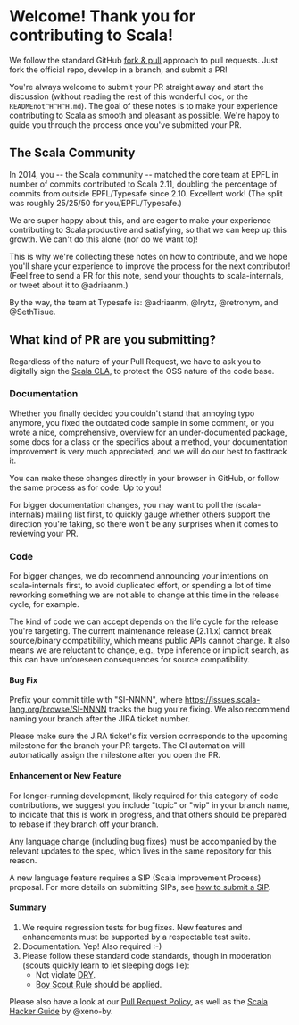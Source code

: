# Welcome! Thank you for contributing to Scala!
We follow the standard GitHub [fork & pull](https://help.github.com/articles/using-pull-requests/#fork--pull) approach to pull requests. Just fork the official repo, develop in a branch, and submit a PR!

You're always welcome to submit your PR straight away and start the discussion (without reading the rest of this wonderful doc, or the `READMEnot^H^H^H.md`). The goal of these notes is to make your experience contributing to Scala as smooth and pleasant as possible. We're happy to guide you through the process once you've submitted your PR.

## The Scala Community
In 2014, you -- the Scala community -- matched the core team at EPFL in number of commits contributed to Scala 2.11, doubling the percentage of commits from outside EPFL/Typesafe since 2.10. Excellent work! (The split was roughly 25/25/50 for you/EPFL/Typesafe.)

We are super happy about this, and are eager to make your experience contributing to Scala productive and satisfying, so that we can keep up this growth. We can't do this alone (nor do we want to)!

This is why we're collecting these notes on how to contribute, and we hope you'll share your experience to improve the process for the next contributor! (Feel free to send a PR for this note, send your thoughts to scala-internals, or tweet about it to @adriaanm.)

By the way, the team at Typesafe is: @adriaanm, @lrytz, @retronym, and @SethTisue.

## What kind of PR are you submitting?

Regardless of the nature of your Pull Request, we have to ask you to digitally sign the [Scala CLA](http://typesafe.com/contribute/cla/scala), to protect the OSS nature of the code base.

### Documentation
Whether you finally decided you couldn't stand that annoying typo anymore, you fixed the outdated code sample in some comment, or you wrote a nice, comprehensive, overview for an under-documented package, some docs for a class or the specifics about a method, your documentation improvement is very much appreciated, and we will do our best to fasttrack it.

You can make these changes directly in your browser in GitHub, or follow the same process as for code. Up to you!

For bigger documentation changes, you may want to poll the (scala-internals) mailing list first, to quickly gauge whether others support the direction you're taking, so there won't be any surprises when it comes to reviewing your PR.

### Code
For bigger changes, we do recommend announcing your intentions on scala-internals first, to avoid duplicated effort, or spending a lot of time reworking something we are not able to change at this time in the release cycle, for example.

The kind of code we can accept depends on the life cycle for the release you're targeting. The current maintenance release (2.11.x) cannot break source/binary compatibility, which means public APIs cannot change. It also means we are reluctant to change, e.g., type inference or implicit search, as this can have unforeseen consequences for source compatibility.

#### Bug Fix

Prefix your commit title with "SI-NNNN", where https://issues.scala-lang.org/browse/SI-NNNN tracks the bug you're fixing. We also recommend naming your branch after the JIRA ticket number.

Please make sure the JIRA ticket's fix version corresponds to the upcoming milestone for the branch your PR targets. The CI automation will automatically assign the milestone after you open the PR.

#### Enhancement or New Feature

For longer-running development, likely required for this category of code contributions, we suggest you include "topic" or "wip" in your branch name, to indicate that this is work in progress, and that others should be prepared to rebase if they branch off your branch.

Any language change (including bug fixes) must be accompanied by the relevant updates to the spec, which lives in the same repository for this reason.

A new language feature requires a SIP (Scala Improvement Process) proposal. For more details on submitting SIPs, see [how to submit a SIP](http://docs.scala-lang.org/sips/sip-submission.html).

#### Summary

1. We require regression tests for bug fixes. New features and enhancements must be supported by a respectable test suite.
2. Documentation. Yep! Also required :-)
3. Please follow these standard code standards, though in moderation (scouts quickly learn to let sleeping dogs lie):
   - Not violate [DRY](http://programmer.97things.oreilly.com/wiki/index.php/Don%27t_Repeat_Yourself).
   - [Boy Scout Rule](http://programmer.97things.oreilly.com/wiki/index.php/The_Boy_Scout_Rule) should be applied.

Please also have a look at our [Pull Request Policy](https://github.com/scala/scala/wiki/Pull-Request-Policy), as well as the [Scala Hacker Guide](http://www.scala-lang.org/contribute/hacker-guide.html) by @xeno-by.
